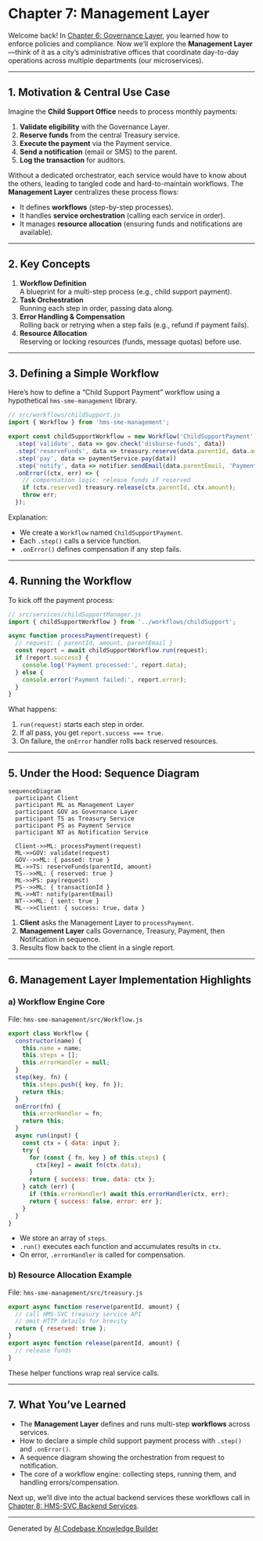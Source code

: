 # Chapter 7: Management Layer

Welcome back! In [Chapter 6: Governance Layer](06_governance_layer_.md), you learned how to enforce policies and compliance. Now we’ll explore the **Management Layer**—think of it as a city’s administrative offices that coordinate day-to-day operations across multiple departments (our microservices).

---

## 1. Motivation & Central Use Case

Imagine the **Child Support Office** needs to process monthly payments:

1. **Validate eligibility** with the Governance Layer.  
2. **Reserve funds** from the central Treasury service.  
3. **Execute the payment** via the Payment service.  
4. **Send a notification** (email or SMS) to the parent.  
5. **Log the transaction** for auditors.

Without a dedicated orchestrator, each service would have to know about the others, leading to tangled code and hard-to-maintain workflows. The **Management Layer** centralizes these process flows:

- It defines **workflows** (step-by-step processes).  
- It handles **service orchestration** (calling each service in order).  
- It manages **resource allocation** (ensuring funds and notifications are available).

---

## 2. Key Concepts

1. **Workflow Definition**  
   A blueprint for a multi-step process (e.g., child support payment).  
2. **Task Orchestration**  
   Running each step in order, passing data along.  
3. **Error Handling & Compensation**  
   Rolling back or retrying when a step fails (e.g., refund if payment fails).  
4. **Resource Allocation**  
   Reserving or locking resources (funds, message quotas) before use.  

---

## 3. Defining a Simple Workflow

Here’s how to define a “Child Support Payment” workflow using a hypothetical `hms-sme-management` library.

```js
// src/workflows/childSupport.js
import { Workflow } from 'hms-sme-management';

export const childSupportWorkflow = new Workflow('ChildSupportPayment')
  .step('validate', data => gov.check('disburse-funds', data))
  .step('reserveFunds', data => treasury.reserve(data.parentId, data.amount))
  .step('pay', data => paymentService.pay(data))
  .step('notify', data => notifier.sendEmail(data.parentEmail, 'Payment Complete'))
  .onError((ctx, err) => {
    // compensation logic: release funds if reserved
    if (ctx.reserved) treasury.release(ctx.parentId, ctx.amount);
    throw err;
  });
```

Explanation:  
- We create a `Workflow` named `ChildSupportPayment`.  
- Each `.step()` calls a service function.  
- `.onError()` defines compensation if any step fails.

---

## 4. Running the Workflow

To kick off the payment process:

```js
// src/services/childSupportManager.js
import { childSupportWorkflow } from '../workflows/childSupport';

async function processPayment(request) {
  // request: { parentId, amount, parentEmail }
  const report = await childSupportWorkflow.run(request);
  if (report.success) {
    console.log('Payment processed:', report.data);
  } else {
    console.error('Payment failed:', report.error);
  }
}
```

What happens:  
1. `run(request)` starts each step in order.  
2. If all pass, you get `report.success === true`.  
3. On failure, the `onError` handler rolls back reserved resources.

---

## 5. Under the Hood: Sequence Diagram

```mermaid
sequenceDiagram
  participant Client
  participant ML as Management Layer
  participant GOV as Governance Layer
  participant TS as Treasury Service
  participant PS as Payment Service
  participant NT as Notification Service

  Client->>ML: processPayment(request)
  ML->>GOV: validate(request)
  GOV-->>ML: { passed: true }
  ML->>TS: reserveFunds(parentId, amount)
  TS-->>ML: { reserved: true }
  ML->>PS: pay(request)
  PS-->>ML: { transactionId }
  ML->>NT: notify(parentEmail)
  NT-->>ML: { sent: true }
  ML-->>Client: { success: true, data }
```

1. **Client** asks the Management Layer to `processPayment`.  
2. **Management Layer** calls Governance, Treasury, Payment, then Notification in sequence.  
3. Results flow back to the client in a single report.

---

## 6. Management Layer Implementation Highlights

### a) Workflow Engine Core

File: `hms-sme-management/src/Workflow.js`
```js
export class Workflow {
  constructor(name) {
    this.name = name;
    this.steps = [];
    this.errorHandler = null;
  }
  step(key, fn) {
    this.steps.push({ key, fn });
    return this;
  }
  onError(fn) {
    this.errorHandler = fn;
    return this;
  }
  async run(input) {
    const ctx = { data: input };
    try {
      for (const { fn, key } of this.steps) {
        ctx[key] = await fn(ctx.data);
      }
      return { success: true, data: ctx };
    } catch (err) {
      if (this.errorHandler) await this.errorHandler(ctx, err);
      return { success: false, error: err };
    }
  }
}
```
- We store an array of `steps`.  
- `.run()` executes each function and accumulates results in `ctx`.  
- On error, `.errorHandler` is called for compensation.

### b) Resource Allocation Example

File: `hms-sme-management/src/treasury.js`
```js
export async function reserve(parentId, amount) {
  // call HMS-SVC treasury service API
  // omit HTTP details for brevity
  return { reserved: true };
}
export async function release(parentId, amount) {
  // release funds
}
```

These helper functions wrap real service calls.

---

## 7. What You’ve Learned

- The **Management Layer** defines and runs multi-step **workflows** across services.  
- How to declare a simple child support payment process with `.step()` and `.onError()`.  
- A sequence diagram showing the orchestration from request to notification.  
- The core of a workflow engine: collecting steps, running them, and handling errors/compensation.

Next up, we’ll dive into the actual backend services these workflows call in  
[Chapter 8: HMS-SVC Backend Services](08_hms_svc_backend_services_.md).

---

Generated by [AI Codebase Knowledge Builder](https://github.com/The-Pocket/Tutorial-Codebase-Knowledge)